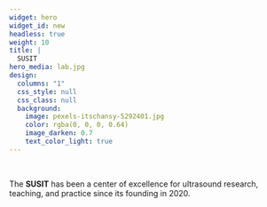 ```yaml
---
widget: hero
widget_id: new
headless: true
weight: 10
title: |
  SUSIT
hero_media: lab.jpg
design:
  columns: "1"
  css_style: null
  css_class: null
  background:
    image: pexels-itschansy-5292401.jpg
    color: rgba(0, 0, 0, 0.64)
    image_darken: 0.7
    text_color_light: true
---
```


<br>

The **SUSIT** has     been a center of excellence for ultrasound research, teaching, and practice since its founding in 2020.
